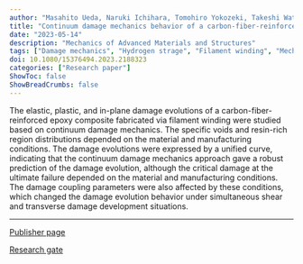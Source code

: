 ```yaml
---
author: "Masahito Ueda, Naruki Ichihara, Tomohiro Yokozeki, Takeshi Watanabe, Yusuke Tsuchiyama, Yuta Urushiyama"
title: "Continuum damage mechanics behavior of a carbon-fiber-reinforced epoxy composite fabricated by filament winding with different material and manufacturing conditions"
date: "2023-05-14"
description: "Mechanics of Advanced Materials and Structures"
tags: ["Damage mechanics", "Hydrogen strage", "Filament winding", "Mechanical Properties", "Ladeveze Model"]
doi: 10.1080/15376494.2023.2188323
categories: ["Research paper"]
ShowToc: false
ShowBreadCrumbs: false
---
```

The elastic, plastic, and in-plane damage evolutions of a carbon-fiber-reinforced epoxy composite fabricated via filament winding were studied based on continuum damage mechanics. The specific voids and resin-rich region distributions depended on the material and manufacturing conditions. The damage evolutions were expressed by a unified curve, indicating that the continuum damage mechanics approach gave a robust prediction of the damage evolution, although the critical damage at the ultimate failure depended on the material and manufacturing conditions. The damage coupling parameters were also affected by these conditions, which changed the damage evolution behavior under simultaneous shear and transverse damage development situations.

* * *
[Publisher page](https://www.tandfonline.com/doi/abs/10.1080/15376494.2023.2188323?journalCode=umcm20 "Science Direct")

[Research gate](https://www.researchgate.net/publication/367520293_xxxx "Research gate")